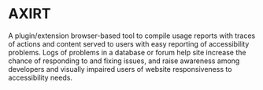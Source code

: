 # AXIRT
A plugin/extension browser-based tool to compile usage reports with traces of actions and content served to users with easy reporting of accessibility problems.  Logs of problems in a database or forum help site increase the chance of responding to and fixing issues, and raise awareness among developers and visually impaired users of website responsiveness to accessibility needs.